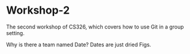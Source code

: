 # Workshop-2

The second workshop of CS326, which covers how to use Git in a group setting.

Why is there a team named Date?
Dates are just dried Figs.
